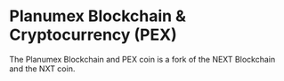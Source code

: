 # Planumex Blockchain & Cryptocurrency (PEX)
The Planumex Blockchain and PEX coin is a fork of the NEXT Blockchain and the NXT coin.

